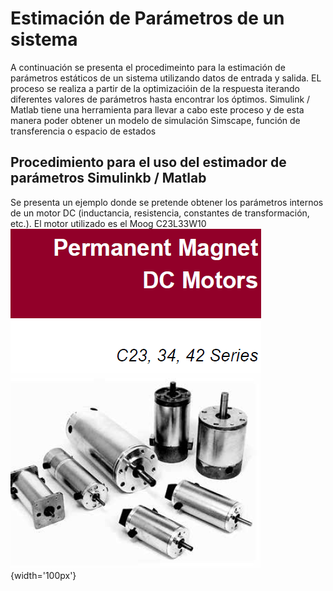 # Estimación de Parámetros de un sistema
A continuación se presenta el procedimeinto para la estimación de parámetros estáticos de un sistema utilizando datos de entrada y salida. EL proceso se realiza a partir de la optimizacióin de la respuesta iterando diferentes valores de parámetros hasta encontrar los óptimos.
Simulink / Matlab tiene una herramienta para llevar a cabo este proceso y de esta manera poder obtener un modelo de simulación Simscape, función de transferencia o espacio de estados
## Procedimiento para el uso del estimador de parámetros Simulinkb / Matlab
Se presenta un ejemplo donde se pretende obtener los parámetros internos de un motor DC (inductancia, resistencia, constantes de transformación, etc.). El motor utilizado es el Moog C23L33W10
![Motor DC marca mooc](images/motorDC.png){width='100px'}
